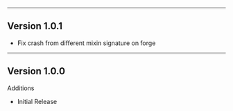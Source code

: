 ------------------------------------------------------
Version 1.0.1
------------------------------------------------------
- Fix crash from different mixin signature on forge
------------------------------------------------------
Version 1.0.0
------------------------------------------------------
Additions
- Initial Release